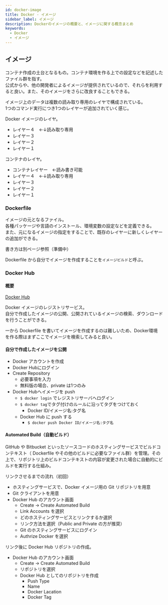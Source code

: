 ```yaml
---
id: docker-image
title: Docker - イメージ
sidebar_label: イメージ
description: Dockerのイメージの概要と、イメージに関する概念まとめ
keywords:
  - Docker
  - イメージ
---
```


## イメージ
コンテナ作成の土台となるもの。コンテナ環境を作る上での設定などを記述したファイル群を指す。  
公式からや、他の開発者によるイメージが提供されているので、それらを利用すると良い。また、そのイメージをさらに改良することもできる。

イメージ上のデータは複数の読み取り専用のレイヤで構成されている。  
1つのコマンド実行につき1つのレイヤーが追加されていく感じ。

Docker イメージのレイヤ。
- レイヤー４　←↓読み取り専用
- レイヤー３
- レイヤー２
- レイヤー１

コンテナのレイヤ。
- コンテナレイヤー　←読み書き可能
- レイヤー４　←↓読み取り専用
- レイヤー３
- レイヤー２
- レイヤー１

### Dockerfile
イメージの元となるファイル。  
各種パッケージや言語のインストール、環境変数の設定などを定義できる。  
また、元になるイメージの指定をすることで、既存のレイヤーに新しくレイヤーの追加ができる。

書き方は別ページ参照（準備中）

Dockerfile から自分でイメージを作成することを`イメージビルド`と呼ぶ。

### Docker Hub
#### 概要
[Docker Hub](https://hub.docker.com)

Docker イメージのレジストリサービス。  
自分で作成したイメージの公開、公開されているイメージの検索、ダウンロードを行うことができる。

一から Dockerfile を書いてイメージを作成するのは難しいため、Docker環境 を作る際はまずここでイメージを検索してみると良い。

#### 自分で作成したイメージを公開
- Docker アカウントを作成
- Docker Hubにログイン
- Create Repository
  - 必要事項を入力
  - 無料版の場合、private は1つのみ
- Docker Hubへイメージを push
  - `$ docker login` でレジストリサーバへログイン
  - `$ docker tag`でタグ付けのルールに沿ってタグをつけておく
    - Docker ID/イメージ名:タグ名
  - Docker Hub に push する
    - `$ docker push Docker ID/イメージ名:タグ名`

#### Automated Build（自動ビルド）
GitHub や Bitbucket といったソースコードのホスティングサービスでビルドコンテキスト（ Dockerfile やその他のビルドに必要なファイル群）を管理。その上で、リポジトリ上のビルドコンテキストの内容が変更された場合に自動的にビルドを実行する仕組み。

リンクさせるまでの流れ（初回）
- ホスティングサービスで、Docker イメージ用の Git リポジトリを用意
- Git クライアントを用意
- Docker Hub のアカウント画面
  - Create → Create Automated Build
  - Link Accounts を選択
  - どのホスティングサービスとリンクするか選択
  - リンク方法を選択（Public and Private の方が推奨）
  - Git のホスティングサービスにログイン
  - Authrize Docker を選択

リンク後に Docker Hub リポジトリの作成。
- Docker Hub のアカウント画面
  - Create → Create Automated Build
  - リポジトリを選択
  - Docker Hub としてのリポジトリを作成
    - Push Type
    - Name
    - Docker Lacation
    - Docker Tag